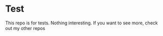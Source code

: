# Test

This repo is for tests. Nothing interesting. If you want to see more, check out my other repos
